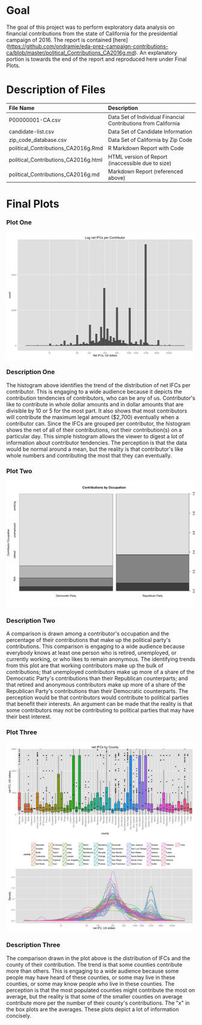 # Goal
The goal of this project was to perform exploratory data analysis on financial contributions from the state of California for the presidential campaign of 2016.  The report is contained [here] (https://github.com/ondramie/eda-prez-campaign-contributions-ca/blob/master/political_Contributions_CA2016g.md).  An explanatory portion is towards the end of the report and reproduced here under Final Plots. 

# Description of Files
File Name| Description
:--|:--
P00000001-CA.csv| Data Set of Individual Financial Contributions from California 
candidate-list.csv| Data Set of Candidate Information
zip_code_database.csv| Data Set of California by Zip Code
political_Contributions_CA2016g.Rmd| R Markdown Report with Code
political_Contributions_CA2016g.html | HTML version of Report (inaccessible due to size)
political_Contributions_CA2016g.md	| Markdown Report (referenced above)

Final Plots
=======================

### Plot One

![](political_Contributions_CA2016g_files/figure-markdown_github/Plot_One-1.png)

### Description One

The histogram above identifies the trend of the distribution of net IFCs per contributor. This is engaging to a wide audience because it depicts the contribution tendencies of contributors, who can be any of us. Contributor's like to contribute in whole dollar amounts and in dollar amounts that are divisible by 10 or 5 for the most part. It also shows that most contributors will contribute the maximum legal amount ($2,700) eventually when a contributor can. Since the IFCs are grouped per contributor, the histogram shows the net of all of their contributions, not their contribution(s) on a particular day. This simple histogram allows the viewer to digest a lot of information about contributor tendencies. The perception is that the data would be normal around a mean, but the reality is that contributor's like whole numbers and contributing the most that they can eventually.

### Plot Two

![](political_Contributions_CA2016g_files/figure-markdown_github/Plot_Two-1.png)

### Description Two

A comparison is drawn among a contributor's occupation and the percentage of their contributions that make up the political party's contributions. This comparison is engaging to a wide audience because everybody knows at least one person who is retired, unemployed, or currently working, or who likes to remain anonymous. The identifying trends from this plot are that working contributors make up the bulk of contributions; that unemployed contributors make up more of a share of the Democratic Party's contributions than their Republican counterparts; and that retired and anonymous contributors make up more of a share of the Republican Party's contributions than their Democratic counterparts. The perception would be that contributors would contribute to political parties that benefit their interests. An argument can be made that the reality is that some contributors may not be contributing to political parties that may have their best interest.

### Plot Three

![](political_Contributions_CA2016g_files/figure-markdown_github/Plot_Three-1.png)

### Description Three

The comparison drawn in the plot above is the distribution of IFCs and the county of their contribution. The trend is that some counties contribute more than others. This is engaging to a wide audience because some people may have heard of these counties, or some may live in these counties, or some may know people who live in these counties. The perception is that the most populated counties might contribute the most on average, but the reality is that some of the smaller counties on average contribute more per the number of their county's contributions. The "x" in the box plots are the averages. These plots depict a lot of information concisely.
